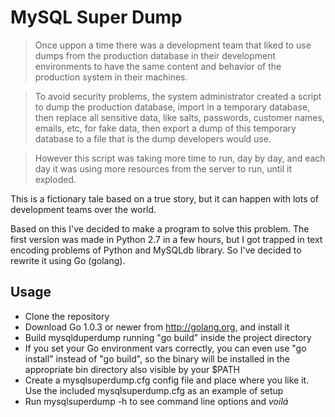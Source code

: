 # MySQL Super Dump

> Once uppon a time there was a development team that liked to use dumps from the
production database in their development environments to have the same content
and behavior of the production system in their machines.

> To avoid security problems, the system administrator created a script to dump
the production database, import in a temporary database, then replace all 
sensitive data, like salts, passwords, customer names, emails, etc, for fake
data, then export a dump of this temporary database to a file that is the dump
developers would use.

> However this script was taking more time to run, day by day, and each day it was
using more resources from the server to run, until it exploded.

This is a fictionary tale based on a true story, but it can happen with lots of 
development teams over the world.

Based on this I've decided to make a program to solve this problem. The first version 
was made in Python 2.7 in a few hours, but I got trapped in text encoding problems of 
Python and MySQLdb library. So I've decided to rewrite it using Go (golang). 

## Usage

* Clone the repository
* Download Go 1.0.3 or newer from http://golang.org, and install it
* Build mysqlduperdump running "go build" inside the project directory
* If you set your Go environment vars correctly, you can even use "go install" instead 
  of "go build", so the binary will be installed in the appropriate bin directory also 
  visible by your $PATH
* Create a mysqlsuperdump.cfg config file and place where you like it. Use the included
  mysqlsuperdump.cfg as an example of setup
* Run mysqlsuperdump -h to see command line options and _voilá_
